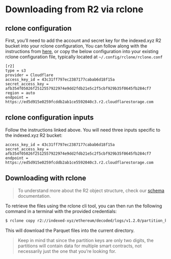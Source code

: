 # Downloading from R2 via rclone

## rclone configuration

First, you’ll need to add the account and secret key for the indexed.xyz R2 bucket into your rclone configuration, You can follow along with the instructions from [here](https://rclone.org/s3/#cloudflare-r2), or copy the below configuration into your existing rclone configuration file, typically located at `~/.config/rclone/rclone.conf`

```
[r2]
type = s3
provider = Cloudflare
access_key_id = 43c31ff797ec2387177cabab6d18f15a
secret_access_key = afb354f05026f2512557922974e9dd2fdb21e5c2f5cbf929b35f0645fb284cf7
region = auto
endpoint = https://ed5d915e0259fcddb2ab1ce5592040c3.r2.cloudflarestorage.com
```

## rclone configuration inputs

Follow the instructions linked above. You will need three inputs specific to the indexed.xyz R2 bucket:

```
access_key_id = 43c31ff797ec2387177cabab6d18f15a
secret_access_key = afb354f05026f2512557922974e9dd2fdb21e5c2f5cbf929b35f0645fb284cf7
endpoint = https://ed5d915e0259fcddb2ab1ce5592040c3.r2.cloudflarestorage.com
```

## Downloading with rclone

> To understand more about the R2 object structure, check our [schema](../schema.md) documentation.

To retrieve the files using the rclone cli tool, you can then run the following command in a terminal with the provided credentials:

```bash
$ rclone copy r2://indexed-xyz/ethereum/decoded/logs/v1.2.0/partition_key=9d/ .
```

This will download the Parquet files into the current directory.

> Keep in mind that since the partition keys are only two digits, the partitions will contain data for multiple smart contracts, not necessarily just the one that you’re looking for.
